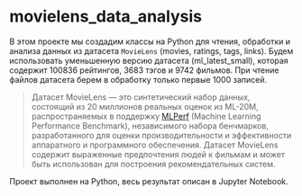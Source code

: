 # movielens_data_analysis

В этом проекте мы создадим классы на Python для чтения, обработки и анализа данных из датасета `MovieLens` (movies, ratings, tags, links). Будем использовать уменьшенную версию датасета (ml_latest_small), которая содержит 100836 рейтингов, 3683 тэгов и 9742 фильмов. При чтение файлов датасета берем в обработку только первые 1000 записей.

> Датасет MovieLens — это синтетический набор данных, состоящий из 20 миллионов реальных оценок из ML-20M, распространяемых в поддержку [MLPerf](https://www.mlperf.org/) (Machine Learning Performance Benchmark), независимого набора бенчмарков, разработанного для оценки производительности и эффективности аппаратного и программного обеспечения. Датасет MovieLens содержит выраженные предпочтения людей к фильмам и может быть использован для построения рекомендательных систем.

Проект выполнен на Python, весь результат описан в Jupyter Notebook.
